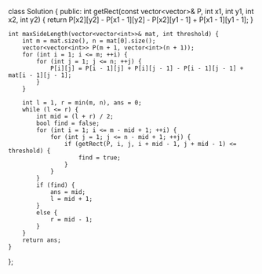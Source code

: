 class Solution {
public:
    int getRect(const vector<vector<int>>& P, int x1, int y1, int x2, int y2) {
        return P[x2][y2] - P[x1 - 1][y2] - P[x2][y1 - 1] + P[x1 - 1][y1 - 1];
    }

    int maxSideLength(vector<vector<int>>& mat, int threshold) {
        int m = mat.size(), n = mat[0].size();
        vector<vector<int>> P(m + 1, vector<int>(n + 1));
        for (int i = 1; i <= m; ++i) {
            for (int j = 1; j <= n; ++j) {
                P[i][j] = P[i - 1][j] + P[i][j - 1] - P[i - 1][j - 1] + mat[i - 1][j - 1];
            }
        }

        int l = 1, r = min(m, n), ans = 0;
        while (l <= r) {
            int mid = (l + r) / 2;
            bool find = false;
            for (int i = 1; i <= m - mid + 1; ++i) {
                for (int j = 1; j <= n - mid + 1; ++j) {
                    if (getRect(P, i, j, i + mid - 1, j + mid - 1) <= threshold) {
                        find = true;
                    }
                }
            }
            if (find) {
                ans = mid;
                l = mid + 1;
            }
            else {
                r = mid - 1;
            }
        }
        return ans;
    }
};

